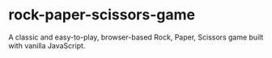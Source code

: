 # rock-paper-scissors-game
A classic and easy-to-play, browser-based Rock, Paper, Scissors game built with vanilla JavaScript.
